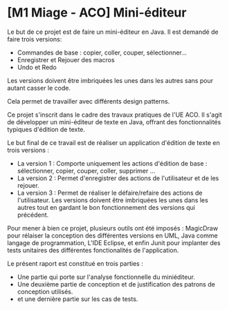 # [M1 Miage - ACO] Mini-éditeur

Le but de ce projet est de faire un mini-éditeur en Java. Il est demandé de faire trois versions:
- Commandes de base : copier, coller, couper, sélectionner...
- Enregistrer et Rejouer des macros
- Undo et Redo

Les versions doivent être imbriquées les unes dans les autres sans pour autant casser le code.

Cela permet de travailler avec différents design patterns.




Ce projet s'inscrit dans le cadre des travaux pratiques de l'UE ACO. Il s'agit de développer un mini-éditeur 
de texte en Java, offrant des fonctionnalités typiques d'édition de texte.

Le but final de ce travail est de réaliser un application d'édition de texte en trois versions :
 - La version 1 : Comporte uniquement les actions d'édition de base : sélectionner, copier, couper, coller, supprimer ...
 - La version 2 : Permet d'enregistrer des actions de l'utilisateur et de les rejouer.
 - La version 3 : Permet de réaliser le défaire/refaire des actions de l'utilisateur.
Les versions doivent être imbriquées les unes dans les autres tout en gardant le bon fonctionnement des versions qui précédent.

Pour mener à bien ce projet, plusieurs outils ont été imposés : MagicDraw pour rélaiser la conception des différentes versions en UML, 
Java comme langage de programmation, L'IDE Eclipse, et enfin Junit pour implanter des tests unitaires des différentes fonctionalités de l'application.
 
Le présent raport est constitué en trois parties :
 - Une partie qui porte sur l'analyse fonctionnelle du miniéditeur.
 - Une deuxième partie de conception et de justification des patrons de conception utilisés.
 - et une dernière partie sur les cas de tests.
